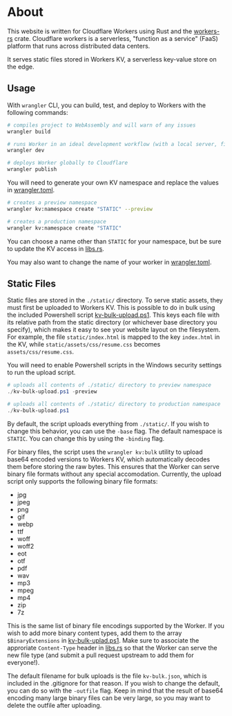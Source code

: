 # About

This website is written for Cloudflare Workers using Rust and the [workers-rs](https://github.com/cloudflare/workers-rs) crate. Cloudflare workers is a serverless, "function as a service" (FaaS) platform that runs across distributed data centers.

It serves static files stored in Workers KV, a serverless key-value store on the edge.

## Usage

With `wrangler` CLI, you can build, test, and deploy to Workers with the following commands: 

```bash
# compiles project to WebAssembly and will warn of any issues
wrangler build 

# runs Worker in an ideal development workflow (with a local server, file watcher & more)
wrangler dev

# deploys Worker globally to Cloudflare
wrangler publish
```

You will need to generate your own KV namespace and replace the values in [wrangler.toml](wrangler.toml).

```bash
# creates a preview namespace
wrangler kv:namespace create "STATIC" --preview

# creates a production namespace
wrangler kv:namespace create "STATIC"
```

You can choose a name other than `STATIC` for your namespace, but be sure to update the KV access in [libs.rs](src/lib.rs).

You may also want to change the name of your worker in [wrangler.toml](wrangler.toml).

## Static Files

Static files are stored in the `./static/` directory. To serve static assets, they must first be uploaded to Workers KV. This is possible to do in bulk using the included Powershell script [kv-bulk-upload.ps1](kv-bulk-upload.ps1). This keys each file with its relative path from the static directory (or whichever base directory you specify), which makes it easy to see your website layout on the filesystem. For example, the file `static/index.html` is mapped to the key `index.html` in the KV, while `static/assets/css/resume.css` becomes `assets/css/resume.css`.

You will need to enable Powershell scripts in the Windows security settings to run the upload script.

```powershell
# uploads all contents of ./static/ directory to preview namespace
./kv-bulk-upload.ps1 -preview

# uploads all contents of ./static/ directory to production namespace
./kv-bulk-upload.ps1
```

By default, the script uploads everything from `./static/`. If you wish to change this behavior, you can use the `-base` flag. The default namespace is `STATIC`. You can change this by using the `-binding` flag.

For binary files, the script uses the `wrangler kv:bulk` utility to upload base64 encoded versions to Workers KV, which automatically decodes them before storing the raw bytes. This ensures that the Worker can serve binary file formats without any special accomodation. Currently, the upload script only supports the following binary file formats:
- jpg
- jpeg
- png
- gif
- webp
- ttf
- woff
- woff2
- eot
- otf
- pdf
- wav
- mp3
- mpeg
- mp4
- zip
- 7z


This is the same list of binary file encodings supported by the Worker. If you wish to add more binary content types, add them to the array `$BinaryExtensions` in [kv-bulk-uplad.ps1](kv-bulk-upload.ps1). Make sure to associate the approriate `Content-Type` header in [libs.rs](src/libs.rs) so that the Worker can serve the new file type (and submit a pull request upstream to add them for everyone!).

The default filename for bulk uploads is the file `kv-bulk.json`, which is included in the .gitignore for that reason. If you wish to change the default, you can do so with the `-outfile` flag. Keep in mind that the result of base64 encoding many large binary files can be very large, so you may want to delete the outfile after uploading.
